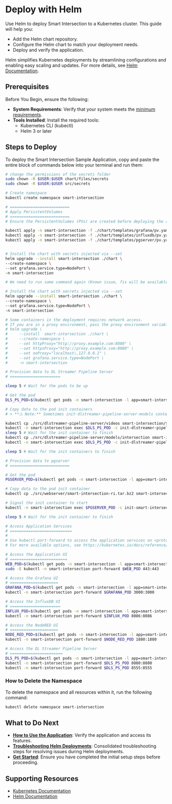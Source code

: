 # Deploy with Helm

Use Helm to deploy Smart Intersection to a Kubernetes cluster. This guide will help you:
- Add the Helm chart repository.
- Configure the Helm chart to match your deployment needs.
- Deploy and verify the application.

Helm simplifies Kubernetes deployments by streamlining configurations and enabling easy scaling and updates. For more details, see [Helm Documentation](https://helm.sh/docs/).


## Prerequisites

Before You Begin, ensure the following:

- **System Requirements**: Verify that your system meets the [minimum requirements](./system-requirements.md).
- **Tools Installed**: Install the required tools:
    - Kubernetes CLI (kubectl)
    - Helm 3 or later

## Steps to Deploy

To deploy the Smart Intersection Sample Application, copy and paste the entire block of commands below into your terminal and run them:

  ```bash
# change the permissions of the secrets folder
sudo chown -R $USER:$USER chart/files/secrets
sudo chown -R $USER:$USER src/secrets

# Create namespace
kubectl create namespace smart-intersection

# ==========================
# Apply PersistentVolumes
# ==========================
# Ensure the PersistentVolumes (PVs) are created before deploying the application.

kubectl apply -n smart-intersection -f ./chart/templates/grafana/pv.yaml  # PV for Grafana
kubectl apply -n smart-intersection -f ./chart/templates/influxdb/pv.yaml  # PV for InfluxDB
kubectl apply -n smart-intersection -f ./chart/templates/pgserver/pv.yaml  # PV for pgserver


# Install the chart with secrets injected via --set
helm upgrade --install smart-intersection ./chart \
  --create-namespace \
  --set grafana.service.type=NodePort \
  -n smart-intersection

# We need to run same command again (Known issue, fix will be available soon)

# Install the chart with secrets injected via --set
helm upgrade --install smart-intersection ./chart \
  --create-namespace \
  --set grafana.service.type=NodePort \
  -n smart-intersection

# Some containers in the deployment requires network access.
# If you are in a proxy environment, pass the proxy environment variables as follows:
# helm upgrade \
#     --install  smart-intersection ./chart \
#     --create-namespace \
#     --set httpProxy="http://proxy.example.com:8080" \
#     --set httpsProxy="http://proxy.example.com:8080" \
#     --set noProxy="localhost\,127.0.0.1" \
#     --set grafana.service.type=NodePort \
#     -n smart-intersection

# Provision data to DL Streamer Pipeline Server
# ======================

sleep 5 # Wait for the pods to be up

# Get the pod
DLS_PS_POD=$(kubectl get pods -n smart-intersection -l app=smart-intersection-dlstreamer-pipeline-server -o jsonpath="{.items[0].metadata.name}")

# Copy data to the pod init containers
# > **⚠️ Note:** Sometimes init-dlstreamer-pipeline-server-models container gets created first and then init-dlstreamer-pipeline-server-videos. In that case, the order of copying data to the pod should be reversed.

kubectl cp ./src/dlstreamer-pipeline-server/videos smart-intersection/${DLS_PS_POD}:/data/ -c init-dlstreamer-pipeline-server-videos
kubectl -n smart-intersection exec $DLS_PS_POD -c init-dlstreamer-pipeline-server-videos -- touch /data/videos/.done
sleep 5 # Wait for the init container to finish
kubectl cp ./src/dlstreamer-pipeline-server/models/intersection smart-intersection/${DLS_PS_POD}:/data/models -c init-dlstreamer-pipeline-server-models
kubectl -n smart-intersection exec $DLS_PS_POD -c init-dlstreamer-pipeline-server-models -- touch /data/models/.done

sleep 5 # Wait for the init containers to finish

# Provision data to pgserver
# ==========================

# Get the pod
PGSERVER_POD=$(kubectl get pods -n smart-intersection -l app=smart-intersection-pgserver -o jsonpath="{.items[0].metadata.name}")

# Copy data to the pod init container
kubectl cp ./src/webserver/smart-intersection-ri.tar.bz2 smart-intersection/${PGSERVER_POD}:/data/ -c init-smart-intersection-ri

# Signal the init container to start
kubectl -n smart-intersection exec $PGSERVER_POD -c init-smart-intersection-ri -- touch /data/.done

sleep 5 # Wait for the init container to finish

# Access Application Services
# ===========================
#
# Use kubectl port-forward to access the application services on <protocol>://localhost:<service-port>
# For more available options, see https://kubernetes.io/docs/reference/kubectl/generated/kubectl_port-forward/#options

# Access the Application UI
# =========================
WEB_POD=$(kubectl get pods -n smart-intersection -l app=smart-intersection-web -o jsonpath="{.items[0].metadata.name}")
sudo -E kubectl -n smart-intersection port-forward $WEB_POD 443:443

# Access the Grafana UI
# =====================
GRAFANA_POD=$(kubectl get pods -n smart-intersection -l app=smart-intersection-grafana -o jsonpath="{.items[0].metadata.name}")
kubectl -n smart-intersection port-forward $GRAFANA_POD 3000:3000

# Access the InfluxDB UI
# ======================
INFLUX_POD=$(kubectl get pods -n smart-intersection -l app=smart-intersection-influxdb -o jsonpath="{.items[0].metadata.name}")
kubectl -n smart-intersection port-forward $INFLUX_POD 8086:8086

# Access the NodeRED UI
# =====================
NODE_RED_POD=$(kubectl get pods -n smart-intersection -l app=smart-intersection-nodered -o jsonpath="{.items[0].metadata.name}")
kubectl -n smart-intersection port-forward $NODE_RED_POD 1880:1880

# Access the DL Streamer Pipeline Server
# =======================
DLS_PS_POD=$(kubectl get pods -n smart-intersection -l app=smart-intersection-dlstreamer-pipeline-server -o jsonpath="{.items[0].metadata.name}")
kubectl -n smart-intersection port-forward $DLS_PS_POD 8080:8080
kubectl -n smart-intersection port-forward $DLS_PS_POD 8555:8555
  ```

### How to Delete the Namespace
To delete the namespace and all resources within it, run the following command:

```bash
kubectl delete namespace smart-intersection
```

## What to Do Next

- **[How to Use the Application](./how-to-use-application.md)**: Verify the application and access its features.
- **[Troubleshooting Helm Deployments](./support.md#troubleshooting-helm-deployments)**: Consolidated troubleshooting steps for resolving issues during Helm deployments.
- **[Get Started](./get-started.md)**: Ensure you have completed the initial setup steps before proceeding.

## Supporting Resources

- [Kubernetes Documentation](https://kubernetes.io/docs/home/)
- [Helm Documentation](https://helm.sh/docs/)
